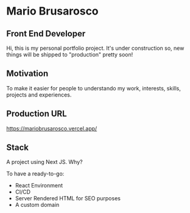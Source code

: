 # Mario Brusarosco

## Front End Developer

Hi, this is my personal portfolio project. It's under construction so, new things will be shipped to
"production" pretty soon!

## Motivation

To make it easier for people to understando my work, interests, skills, projects and experiences.

## Production URL

https://mariobrusarosco.vercel.app/

## Stack

A project using Next JS. Why?

To have a ready-to-go:

- React Environment
- CI/CD
- Server Rendered HTML for SEO purposes
- A custom domain
